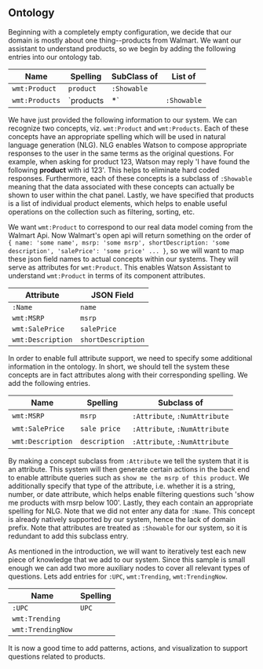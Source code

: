 ## Ontology

Beginning with a completely empty configuration, we decide that our domain is mostly about one thing--products from Walmart. We want our assistant to understand products, so we begin by adding the following entries into our ontology tab.

| Name           | Spelling          | SubClass of         | List of       |
| -------------- | ----------------- | ------------------- | ------------- |
| `wmt:Product`  | `product`         | `:Showable`         |               |
| `wmt:Products` | `products|*`      | `:Showable`         | `wmt:Product` |

We have just provided the following information to our system. We can recognize two concepts, viz. `wmt:Product` and `wmt:Products`. Each of these concepts have an appropriate spelling which will be used in natural language generation (NLG). NLG enables Watson to compose appropriate responses to the user in the same terms as the original questions. For example, when asking for product 123, Watson may reply 'I have found the following **product** with id 123'. This helps to eliminate hard coded responses. Furthermore, each of these concepts is a subclass of `:Showable` meaning that the data associated with these concepts can actually be shown to user within the chat panel. Lastly, we have specified that products is a list of individual product elements, which helps to enable useful operations on the collection such as filtering, sorting, etc.


 We want `wmt:Product` to correspond to our real data model coming from the Walmart Api. Now Walmart's open api will return something on the order of `{ name: 'some name', msrp: 'some msrp', shortDescription: 'some description', 'salePrice': 'some price' ... }`, so we will want to map these json field names to actual concepts within our systems. They will serve as attributes for `wmt:Product`. This enables Watson Assistant to understand `wmt:Product` in terms of its component attributes.

| Attribute         | JSON Field        |
| ----------------- | ----------------- |
| `:Name`           | `name`            |
| `wmt:MSRP`        | `msrp`            |
| `wmt:SalePrice`   | `salePrice`       |
| `wmt:Description` | `shortDescription`|

In order to enable full attribute support, we need to specify some additional information in the ontology. In short, we should tell the system these concepts are in fact attributes along with their corresponding spelling. We add the following entries.

| Name              | Spelling      | Subclass of                      | 
| ----------------- | ------------- | -------------------------------- |
| `wmt:MSRP`        | `msrp`        | `:Attribute`, `:NumAttribute`    |
| `wmt:SalePrice`   | `sale price`  | `:Attribute`, `:NumAttribute`    | 
| `wmt:Description` | `description` | `:Attribute`, `:NumAttribute`    | 

By making a concept subclass from `:Attribute` we tell the system that it is an attribute. This system will then generate certain actions in the back end to enable attribute queries such as `show me the msrp of this product`. We additionally specify that type of the attribute, i.e. whether it is a string, number, or date attribute, which helps enable filtering questions such 'show me products with msrp below 100'. 
Lastly, they each contain an appropriate spelling for NLG. Note that we did not enter any data for `:Name`. This concept is already natively supported by our system, hence the lack of domain prefix. Note that attributes are treated as `:Showable` for our system, so it is redundant to add this subclass entry.

As mentioned in the introduction, we will want to iteratively test each new piece of knowledge that we add to our system. Since this sample is small enough we can add two more auxiliary nodes to cover all relevant types of questions. Lets add entries for `:UPC`, `wmt:Trending`, `wmt:TrendingNow`.

| Name              | Spelling      | 
| ----------------- | ------------- |
| `:UPC`            | `UPC`         |
| `wmt:Trending`    |               |
| `wmt:TrendingNow` |               |

It is now a good time to add patterns, actions, and visualization to support questions related to products.
